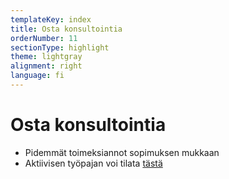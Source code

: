 ```yaml
---
templateKey: index
title: Osta konsultointia
orderNumber: 11
sectionType: highlight
theme: lightgray
alignment: right
language: fi
---
```


# Osta konsultointia
* Pidemmät toimeksiannot sopimuksen mukkaan
* Aktiivisen työpajan voi tilata [tästä](/tyopaja)

